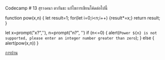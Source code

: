 Codecamp # 13
สุรางคนา ตากันธะ
แก้ไขการเขียนโค้ดต่อไปนี้

function pow(x,n) {
    let result=1;
    for(let i=0;i<n;i++) {result*=x;}
    return result;
}

let x=prompt("x?",''), n=prompt("n?", '')
if (n<=0) {
    alert(`Power ${n} is not supported, please enter an integer number greater than zero`);
} else {
    alert(pow(x,n))
}

<a href="./advanceJS1.js">การบ้าน</a>